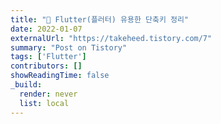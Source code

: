 ```yaml
---
title: "📱 Flutter(플러터) 유용한 단축키 정리"
date: 2022-01-07
externalUrl: "https://takeheed.tistory.com/7"
summary: "Post on Tistory"
tags: ['Flutter']
contributors: []
showReadingTime: false
_build:
  render: never
  list: local
---
```

